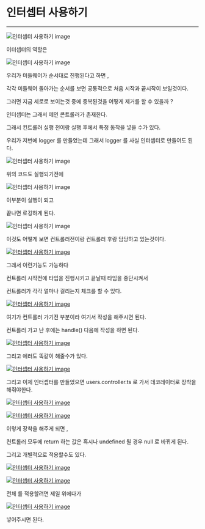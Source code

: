 # 인터셉터 사용하기


---

![인터셉터 사용하기 image](https://slid-capture.s3.ap-northeast-2.amazonaws.com/public/capture_images/fa4fac57f33a4fec9cc5e53249d837f3/fd4d823e-7c2b-4578-bdca-b8f097bc404b.png)


이터셉터의 역할은

![인터셉터 사용하기 image](https://slid-capture.s3.ap-northeast-2.amazonaws.com/public/capture_images/fa4fac57f33a4fec9cc5e53249d837f3/9b3bf0cc-eda8-480c-9ae0-630983e6a1e4.png)


우리가 미들웨어가 순서대로 진행된다고 하면 ,


각각 미들웨어 돌아가는 순서를 보면 공통적으로 처음 시작과 끝시작이 보일것이다.


그러면 지금 세로로 보이는것 중에 중복된것을 어떻게 제거를 할 수 있을까 ?


인터셉터는 그래서 메인 콘트롤러가 존재한다.


그래서 컨트롤러 실행 전이랑 실행 후에서 특정 동작을 넣을 수가 있다.


우리가 저번에 logger 를 만들었는데 그래서 logger 를 사실 인터셉터로 만들어도 된다.

![인터셉터 사용하기 image](https://slid-capture.s3.ap-northeast-2.amazonaws.com/public/capture_images/fa4fac57f33a4fec9cc5e53249d837f3/2b798d4c-6769-4060-8605-a1fd7bec2486.png)


위의 코드도 실행되기전에


![인터셉터 사용하기 image](https://slid-capture.s3.ap-northeast-2.amazonaws.com/public/image_upload/fa4fac57f33a4fec9cc5e53249d837f3/7f7e6492-c5de-4f8c-a980-63b825f3bd99.png)


이부분이 실행이 되고


끝나면 로깅하게 된다.

![인터셉터 사용하기 image](https://slid-capture.s3.ap-northeast-2.amazonaws.com/public/image_upload/fa4fac57f33a4fec9cc5e53249d837f3/4e4cdfb0-bb88-48f9-a2a4-3c2f38f14bc9.png)





이것도 어떻게 보면 컨트롤러전이랑 컨트롤러 후랑 담당하고 있는것이다.

[![인터셉터 사용하기 image](https://slid-capture.s3.ap-northeast-2.amazonaws.com/public/capture_images/fa4fac57f33a4fec9cc5e53249d837f3/039aad31-aabb-4113-aa8a-2011905361bc.png)](https://slid.cc/vdocs/fa4fac57f33a4fec9cc5e53249d837f3?v=d9966e5185d54157b8cc78a5335def52&start=216.544715)


그래서 이런기능도 가능하다


컨트롤러 시작전에 타입을 진행시키고 끝날때 타임을 중단시켜서


컨트롤러가 각각 얼마나 걸리는지 체크를 할 수 있다.

[![인터셉터 사용하기 image](https://slid-capture.s3.ap-northeast-2.amazonaws.com/public/capture_images/fa4fac57f33a4fec9cc5e53249d837f3/a0989ee8-0937-4b08-9728-fcb2d670d02b.png)](https://slid.cc/vdocs/fa4fac57f33a4fec9cc5e53249d837f3?v=d9966e5185d54157b8cc78a5335def52&start=383.42869)


여기가 컨트롤러 가기전 부분이라 여기서 작성을 해주시면 된다.


컨트롤러 가고 난 후에는 handle() 다음에 작성을 하면 된다.

[![인터셉터 사용하기 image](https://slid-capture.s3.ap-northeast-2.amazonaws.com/public/capture_images/fa4fac57f33a4fec9cc5e53249d837f3/7a819bc9-742f-4392-b4af-17a088f1ea48.png)](https://slid.cc/vdocs/fa4fac57f33a4fec9cc5e53249d837f3?v=d9966e5185d54157b8cc78a5335def52&start=468.449026)





그리고 에러도 똑같이 해줄수가 있다.

[![인터셉터 사용하기 image](https://slid-capture.s3.ap-northeast-2.amazonaws.com/public/capture_images/fa4fac57f33a4fec9cc5e53249d837f3/730049f0-6bec-428d-8389-0545632dae9b.png)](https://slid.cc/vdocs/fa4fac57f33a4fec9cc5e53249d837f3?v=d9966e5185d54157b8cc78a5335def52&start=544.060072)





그리고 이제 인터셉터를 만들었으면 users.controller.ts 로 가서 데코레이터로 장착을 해줘야한다.

[![인터셉터 사용하기 image](https://slid-capture.s3.ap-northeast-2.amazonaws.com/public/capture_images/fa4fac57f33a4fec9cc5e53249d837f3/0fa63b1a-fe46-43d4-b1c5-59484c4273cb.png)](https://slid.cc/vdocs/fa4fac57f33a4fec9cc5e53249d837f3?v=d9966e5185d54157b8cc78a5335def52&start=595.901578)

[![인터셉터 사용하기 image](https://slid-capture.s3.ap-northeast-2.amazonaws.com/public/capture_images/fa4fac57f33a4fec9cc5e53249d837f3/2c40bb60-56b7-4890-b3db-1bf620a8af84.png)](https://slid.cc/vdocs/fa4fac57f33a4fec9cc5e53249d837f3?v=d9966e5185d54157b8cc78a5335def52&start=597.852112)


이렇게 장착을 해주게 되면 ,


컨트롤러 모두에 return 하는 값은 혹시나 undefined 될 경우 null 로 바뀌게 된다.


그리고 개별적으로 적용할수도 있다.

[![인터셉터 사용하기 image](https://slid-capture.s3.ap-northeast-2.amazonaws.com/public/capture_images/fa4fac57f33a4fec9cc5e53249d837f3/5e06d5b8-d75f-402e-8e79-128fcd14afcd.png)](https://slid.cc/vdocs/fa4fac57f33a4fec9cc5e53249d837f3?v=d9966e5185d54157b8cc78a5335def52&start=609.553263)

[![인터셉터 사용하기 image](https://slid-capture.s3.ap-northeast-2.amazonaws.com/public/capture_images/fa4fac57f33a4fec9cc5e53249d837f3/3a341bb1-f064-4394-ad4c-fdaae5e9c6bd.png)](https://slid.cc/vdocs/fa4fac57f33a4fec9cc5e53249d837f3?v=d9966e5185d54157b8cc78a5335def52&start=611.667347)


전체 를 적용할려면 제일 위에다가

[![인터셉터 사용하기 image](https://slid-capture.s3.ap-northeast-2.amazonaws.com/public/capture_images/fa4fac57f33a4fec9cc5e53249d837f3/dc3d9efe-8d46-402e-a08e-46f649281aa3.png)](https://slid.cc/vdocs/fa4fac57f33a4fec9cc5e53249d837f3?v=d9966e5185d54157b8cc78a5335def52&start=616.492438)


넣어주시면 된다.

